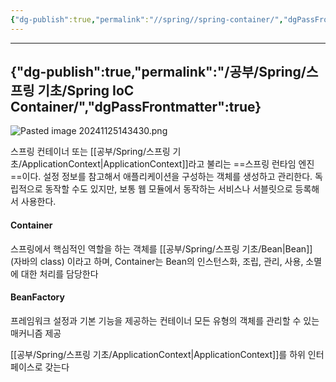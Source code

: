 ```yaml
---
{"dg-publish":true,"permalink":"//spring//spring-container/","dgPassFrontmatter":true}
---
```



---
{"dg-publish":true,"permalink":"/공부/Spring/스프링 기초/Spring IoC Container/","dgPassFrontmatter":true}
---
![Pasted image 20241125143430.png](/img/user/%EC%B2%A8%EB%B6%80%ED%8C%8C%EC%9D%BC/Pasted%20image%2020241125143430.png)

스프링 컨테이너 또는 [[공부/Spring/스프링 기초/ApplicationContext\|ApplicationContext]]라고 불리는 ==스프링 런타임 엔진==이다.
설정 정보를 참고해서 애플리케이션을 구성하는 객체를 생성하고 관리한다.
독립적으로 동작할 수도 있지만, 보통 웹 모듈에서 동작하는 서비스나 서블릿으로 등록해서 사용한다.

#### Container
스프링에서 핵심적인 역할을 하는 객체를 [[공부/Spring/스프링 기초/Bean\|Bean]] (자바의 class) 이라고 하며, Container는 Bean의 인스턴스화, 조립, 관리, 사용, 소멸에 대한 처리를 담당한다

#### BeanFactory
프레임워크 설정과 기본 기능을 제공하는 컨테이너 모든 유형의 객체를 관리할 수 있는 매커니즘 제공

[[공부/Spring/스프링 기초/ApplicationContext\|ApplicationContext]]를 하위 인터페이스로 갖는다